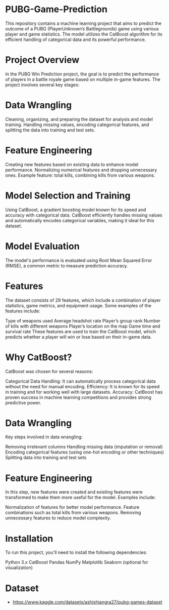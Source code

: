 # PUBG-Game-Prediction
This repository contains a machine learning project that aims to predict the outcome of a PUBG (PlayerUnknown’s Battlegrounds) game using various player and game statistics. The model utilizes the CatBoost algorithm for its efficient handling of categorical data and its powerful performance.

# Project Overview
In the PUBG Win Prediction project, the goal is to predict the performance of players in a battle royale game based on multiple in-game features. The project involves several key stages:

# Data Wrangling
Cleaning, organizing, and preparing the dataset for analysis and model training.
Handling missing values, encoding categorical features, and splitting the data into training and test sets.

# Feature Engineering

Creating new features based on existing data to enhance model performance.
Normalizing numerical features and dropping unnecessary ones.
Example feature: total kills, combining kills from various weapons.

# Model Selection and Training

Using CatBoost, a gradient boosting model known for its speed and accuracy with categorical data.
CatBoost efficiently handles missing values and automatically encodes categorical variables, making it ideal for this dataset.

# Model Evaluation

The model's performance is evaluated using Root Mean Squared Error (RMSE), a common metric to measure prediction accuracy.

# Features

The dataset consists of 29 features, which include a combination of player statistics, game metrics, and equipment usage. Some examples of the features include:

Type of weapons used
Average headshot rate
Player’s group rank
Number of kills with different weapons
Player’s location on the map
Game time and survival rate
These features are used to train the CatBoost model, which predicts whether a player will win or lose based on their in-game data.

# Why CatBoost?
CatBoost was chosen for several reasons:

Categorical Data Handling: It can automatically process categorical data without the need for manual encoding.
Efficiency: It is known for its speed in training and for working well with large datasets.
Accuracy: CatBoost has proven success in machine learning competitions and provides strong predictive power.

# Data Wrangling
Key steps involved in data wrangling:

Removing irrelevant columns
Handling missing data (imputation or removal)
Encoding categorical features (using one-hot encoding or other techniques)
Splitting data into training and test sets

# Feature Engineering
In this step, new features were created and existing features were transformed to make them more useful for the model. Examples include:

Normalization of features for better model performance.
Feature combinations such as total kills from various weapons.
Removing unnecessary features to reduce model complexity.

# Installation
To run this project, you'll need to install the following dependencies:

Python 3.x
CatBoost
Pandas
NumPy
Matplotlib
Seaborn (optional for visualization)

# Dataset 

- https://www.kaggle.com/datasets/ashishjangra27/pubg-games-dataset 
